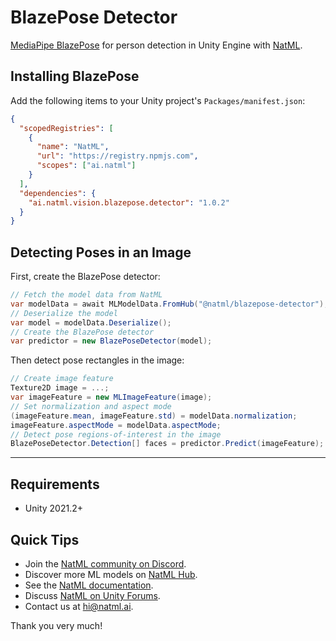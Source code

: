 # BlazePose Detector
[MediaPipe BlazePose](https://google.github.io/mediapipe/solutions/pose.html) for person detection in Unity Engine with [NatML](https://github.com/natmlx/NatML).

## Installing BlazePose
Add the following items to your Unity project's `Packages/manifest.json`:
```json
{
  "scopedRegistries": [
    {
      "name": "NatML",
      "url": "https://registry.npmjs.com",
      "scopes": ["ai.natml"]
    }
  ],
  "dependencies": {
    "ai.natml.vision.blazepose.detector": "1.0.2"
  }
}
```

## Detecting Poses in an Image
First, create the BlazePose detector:
```csharp
// Fetch the model data from NatML
var modelData = await MLModelData.FromHub("@natml/blazepose-detector");
// Deserialize the model
var model = modelData.Deserialize();
// Create the BlazePose detector
var predictor = new BlazePoseDetector(model);
```

Then detect pose rectangles in the image:
```csharp
// Create image feature
Texture2D image = ...;
var imageFeature = new MLImageFeature(image);
// Set normalization and aspect mode
(imageFeature.mean, imageFeature.std) = modelData.normalization;
imageFeature.aspectMode = modelData.aspectMode;
// Detect pose regions-of-interest in the image
BlazePoseDetector.Detection[] faces = predictor.Predict(imageFeature);
```

___

## Requirements
- Unity 2021.2+

## Quick Tips
- Join the [NatML community on Discord](https://hub.natml.ai/community).
- Discover more ML models on [NatML Hub](https://hub.natml.ai).
- See the [NatML documentation](https://docs.natml.ai/unity).
- Discuss [NatML on Unity Forums](https://forum.unity.com/threads/open-beta-natml-machine-learning-runtime.1109339/).
- Contact us at [hi@natml.ai](mailto:hi@natml.ai).

Thank you very much!